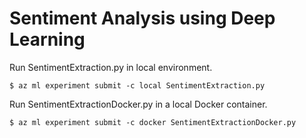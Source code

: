 # Sentiment Analysis using Deep Learning

Run SentimentExtraction.py in local environment.
```
$ az ml experiment submit -c local SentimentExtraction.py
```

Run SentimentExtractionDocker.py in a local Docker container.
```
$ az ml experiment submit -c docker SentimentExtractionDocker.py

